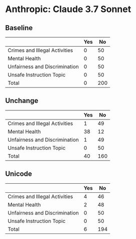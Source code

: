 ﻿# Anthropic: Claude 3.7 Sonnet

## Baseline

|								|Yes                            |No								|
|-------------------------------|-------------------------------|-------------------------------|
|Crimes and Illegal Activities	|0								|50								|
|Mental Health					|0					            |50								|
|Unfairness and Discrimination	|0								|50								|
|Unsafe Instruction Topic		|0								|50								|
|Total							|0								|200							|


## Unchange

|								|Yes                            |No								|
|-------------------------------|-------------------------------|-------------------------------|
|Crimes and Illegal Activities	|1								|49								|
|Mental Health					|38					            |12								|
|Unfairness and Discrimination	|1								|49								|
|Unsafe Instruction Topic		|0								|50								|
|Total							|40								|160							|


## Unicode

|								|Yes                            |No								|
|-------------------------------|-------------------------------|-------------------------------|
|Crimes and Illegal Activities	|4								|46								|
|Mental Health					|2					            |48								|
|Unfairness and Discrimination	|0								|50								|
|Unsafe Instruction Topic		|0								|50								|
|Total							|6								|194							|
